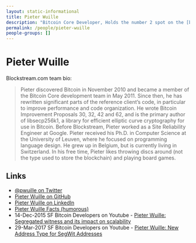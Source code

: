 ```yaml
---
layout: static-informational
title: Pieter Wuille
description: "Bitcoin Core Developer, Holds the number 2 spot on the [bitcoin/bitcoin contributors list](https://github.com/bitcoin/bitcoin/graphs/contributors), Blockstream co-founder"
permalink: /people/pieter-wuille
people-groups: []
---
```


# Pieter Wuille

Blockstream.com team bio:

> Pieter discovered Bitcoin in November 2010 and became a member of the Bitcoin Core development team in May 2011. Since then, he has rewritten significant parts of the reference client’s code, in particular to improve performance and code organization. He wrote Bitcoin Improvement Proposals 30, 32, 42 and 62, and is the primary author of libsecp256k1, a library for efficient elliptic curve cryptography for use in Bitcoin. Before Blockstream, Pieter worked as a Site Reliability Engineer at Google. Pieter received his Ph.D. in Computer Science at the University of Leuven, where he focused on programming language design. He grew up in Belgium, but is currently living in Switzerland. In his free time, Pieter likes throwing discs around (not the type used to store the blockchain) and playing board games.

## Links

* [@pwuille on Twitter](https://twitter.com/pwuille)
* [Pieter Wuille on GitHub](https://github.com/sipa)
* [Pieter Wuille on LinkedIn](https://www.linkedin.com/in/pieterwuille/)
* [Pieter Wuille Facts (humorous)](http://pieterwuillefacts.com/)
* 14-Dec-2015 SF Bitcoin Developers on Youtube - [Pieter Wuille: Segregated witness and its impact on scalability](https://www.youtube.com/watch?v=NOYNZB5BCHM)
* 29-Mar-2017 SF Bitcoin Developers on Youtube - [Pieter Wuille: New Address Type for SegWit Addresses](https://www.youtube.com/watch?v=NqiN9VFE4CU)
